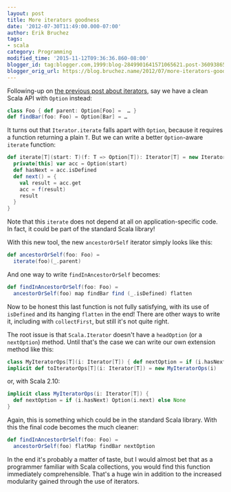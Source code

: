 ```yaml
---
layout: post
title: More iterators goodness
date: '2012-07-30T11:49:00.000-07:00'
author: Erik Bruchez
tags:
- scala
category: Programming
modified_time: '2015-11-12T09:36:36.860-08:00'
blogger_id: tag:blogger.com,1999:blog-2849901641571065621.post-3609386509598405865
blogger_orig_url: https://blog.bruchez.name/2012/07/more-iterators-goodness.html
---
```


Following-up on [the previous post about iterators](http://ebruchez.blogspot.com/2012/07/scala-iterators-and-iteratoriterate.html),
say we have a clean Scala API with `Option` instead:

```scala
class Foo { def parent: Option[Foo] =  … }
def findBar(foo: Foo) = Option[Bar] = …
```

It turns out that `Iterator.iterate` falls apart with `Option`, because it requires a function returning a plain `T`.
But we can write a better `Option`-aware `iterate` function:

```scala
def iterate[T](start: T)(f: T => Option[T]): Iterator[T] = new Iterator[T] {
  private[this] var acc = Option(start)
  def hasNext = acc.isDefined
  def next() = {
    val result = acc.get
    acc = f(result)
    result
  }
}
```

Note that this `iterate` does not depend at all on application-specific code. In fact, it could be part of the standard
Scala library!

With this new tool, the new `ancestorOrSelf` iterator simply looks like this:

```scala
def ancestorOrSelf(foo: Foo) =
  iterate(foo)(_.parent)
```

And one way to write `findInAncestorOrSelf` becomes:

```scala
def findInAncestorOrSelf(foo: Foo) =
  ancestorOrSelf(foo) map findBar find (_.isDefined) flatten
```

Now to be honest this last function is not fully satisfying, with its use of `isDefined` and its hanging `flatten` in
the end! There are other ways to write it, including with `collectFirst`, but still it's not quite right.

The root issue is that `Scala.Iterator` doesn't have a `headOption` (or a `nextOption`) method. Until that's the case we
can write our own extension method like this:

```scala
class MyIteratorOps[T](i: Iterator[T]) { def nextOption = if (i.hasNext) Option(i.next) else None }
implicit def toIteratorOps[T](i: Iterator[T]) = new MyIteratorOps(i)
```

or, with Scala 2.10:

```scala
implicit class MyIteratorOps(i: Iterator[T]) {
  def nextOption = if (i.hasNext) Option(i.next) else None
}
```

Again, this is something which could be in the standard Scala library. With this the final code becomes the much cleaner:

```scala
def findInAncestorOrSelf(foo: Foo) =
  ancestorOrSelf(foo) flatMap findBar nextOption
```

In the end it's probably a matter of taste, but I would almost bet that as a programmer familiar with Scala collections,
you would find this function immediately comprehensible. That's a huge win in addition to the increased modularity gained
through the use of iterators.
